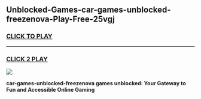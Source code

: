 
## Unblocked-Games-car-games-unblocked-freezenova-Play-Free-25vgj
<h3>
<a href="https://premium76.site?title=car-games-unblocked-freezenova&ref=10A">CLICK TO PLAY</a></h3>
<hr>

<h3>
<a href="https://premium76.site?title=car-games-unblocked-freezenova&ref=10A">CLICK 2 PLAY</a>
  
</h3>

<a href="https://premium76.site?title=car-games-unblocked-freezenova&ref=10A"><img src="https://clearcache.store/games.png"></a>


**car-games-unblocked-freezenova games unblocked: Your Gateway to Fun and Accessible Online Gaming**
